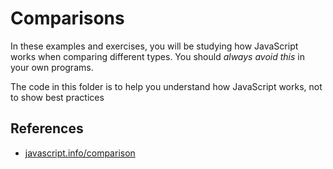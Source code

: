 # Comparisons

In these examples and exercises, you will be studying how JavaScript works when comparing different types. You should _always avoid this_ in your own programs.

The code in this folder is to help you understand how JavaScript works, not to show best practices

## References

- [javascript.info/comparison](https://javascript.info/comparison)
